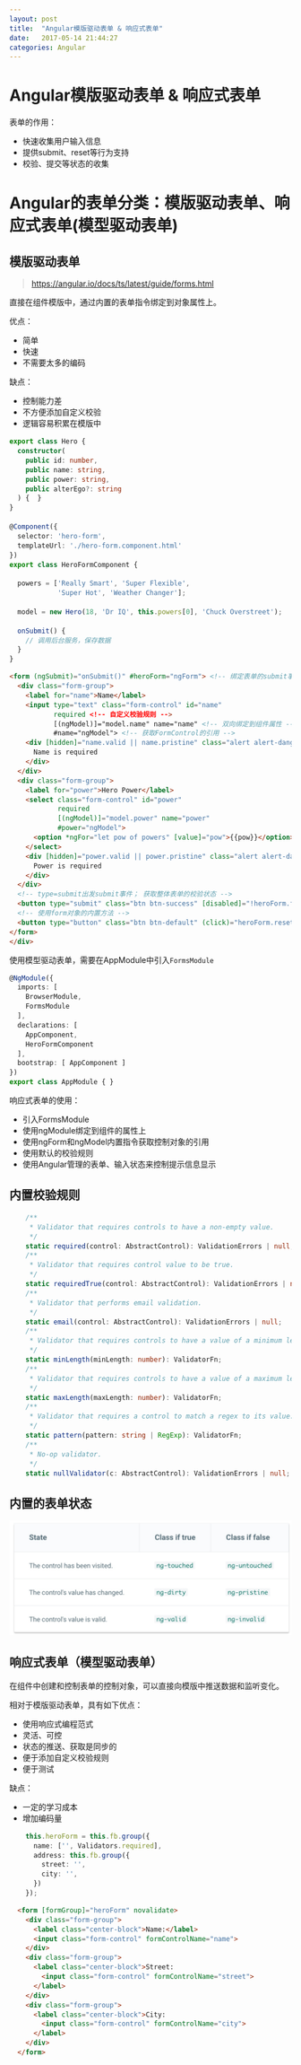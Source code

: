 ```yaml
---
layout: post
title:  "Angular模版驱动表单 & 响应式表单"
date:   2017-05-14 21:44:27
categories: Angular
---
```


# Angular模版驱动表单 & 响应式表单

表单的作用：
- 快速收集用户输入信息
- 提供submit、reset等行为支持
- 校验、提交等状态的收集

# Angular的表单分类：模版驱动表单、响应式表单(模型驱动表单)

## 模版驱动表单
> https://angular.io/docs/ts/latest/guide/forms.html

直接在组件模版中，通过内置的表单指令绑定到对象属性上。

优点：
- 简单
- 快速
- 不需要太多的编码

缺点：
- 控制能力差
- 不方便添加自定义校验
- 逻辑容易积累在模版中

```ts
export class Hero {
  constructor(
    public id: number,
    public name: string,
    public power: string,
    public alterEgo?: string
  ) {  }
}

@Component({
  selector: 'hero-form',
  templateUrl: './hero-form.component.html'
})
export class HeroFormComponent {

  powers = ['Really Smart', 'Super Flexible',
            'Super Hot', 'Weather Changer'];

  model = new Hero(18, 'Dr IQ', this.powers[0], 'Chuck Overstreet');

  onSubmit() { 
    // 调用后台服务，保存数据
  }
}
```

```html
<form (ngSubmit)="onSubmit()" #heroForm="ngForm"> <!-- 绑定表单的submit事件 -->
  <div class="form-group">
    <label for="name">Name</label>
    <input type="text" class="form-control" id="name"
           required <!-- 自定义校验规则 -->
           [(ngModel)]="model.name" name="name" <!-- 双向绑定到组件属性 -->
           #name="ngModel"> <!-- 获取FormControl的引用 -->
    <div [hidden]="name.valid || name.pristine" class="alert alert-danger"> <!-- 根据输入状态控制提示信息 -->
      Name is required
    </div>
  </div>
  <div class="form-group">
    <label for="power">Hero Power</label>
    <select class="form-control" id="power"
            required
            [(ngModel)]="model.power" name="power"
            #power="ngModel">
      <option *ngFor="let pow of powers" [value]="pow">{{pow}}</option> <!-- 显示下拉选项 -->
    </select>
    <div [hidden]="power.valid || power.pristine" class="alert alert-danger">
      Power is required
    </div>
  </div>
  <!-- type=submit出发submit事件； 获取整体表单的校验状态 -->
  <button type="submit" class="btn btn-success" [disabled]="!heroForm.form.valid">Submit</button> 
  <!-- 使用form对象的内置方法 -->
  <button type="button" class="btn btn-default" (click)="heroForm.reset()">Reset</button>
</form>
</div>
```

使用模型驱动表单，需要在AppModule中引入`FormsModule`

```ts
@NgModule({
  imports: [
    BrowserModule,
    FormsModule
  ],
  declarations: [
    AppComponent,
    HeroFormComponent
  ],
  bootstrap: [ AppComponent ]
})
export class AppModule { }
```

响应式表单的使用：
- 引入FormsModule
- 使用ngModule绑定到组件的属性上
- 使用ngForm和ngModel内置指令获取控制对象的引用
- 使用默认的校验规则
- 使用Angular管理的表单、输入状态来控制提示信息显示

## 内置校验规则

```ts
    /**
     * Validator that requires controls to have a non-empty value.
     */
    static required(control: AbstractControl): ValidationErrors | null;
    /**
     * Validator that requires control value to be true.
     */
    static requiredTrue(control: AbstractControl): ValidationErrors | null;
    /**
     * Validator that performs email validation.
     */
    static email(control: AbstractControl): ValidationErrors | null;
    /**
     * Validator that requires controls to have a value of a minimum length.
     */
    static minLength(minLength: number): ValidatorFn;
    /**
     * Validator that requires controls to have a value of a maximum length.
     */
    static maxLength(maxLength: number): ValidatorFn;
    /**
     * Validator that requires a control to match a regex to its value.
     */
    static pattern(pattern: string | RegExp): ValidatorFn;
    /**
     * No-op validator.
     */
    static nullValidator(c: AbstractControl): ValidationErrors | null;
```

## 内置的表单状态

![](/images/2017-05-14-22-12-28.jpg)

## 响应式表单（模型驱动表单）

在组件中创建和控制表单的控制对象，可以直接向模版中推送数据和监听变化。

相对于模版驱动表单，具有如下优点：
- 使用响应式编程范式
- 灵活、可控
- 状态的推送、获取是同步的
- 便于添加自定义校验规则
- 便于测试

缺点：
- 一定的学习成本
- 增加编码量

```ts
    this.heroForm = this.fb.group({
      name: ['', Validators.required],
      address: this.fb.group({
        street: '',
        city: '',
      })
    });
```

```html
  <form [formGroup]="heroForm" novalidate>
    <div class="form-group">
      <label class="center-block">Name:</label>
      <input class="form-control" formControlName="name">
    </div>
    <div class="form-group">
      <label class="center-block">Street:
        <input class="form-control" formControlName="street">
      </label>
    </div>
    <div class="form-group">
      <label class="center-block">City:
        <input class="form-control" formControlName="city">
      </label>
    </div>
  </form>
```